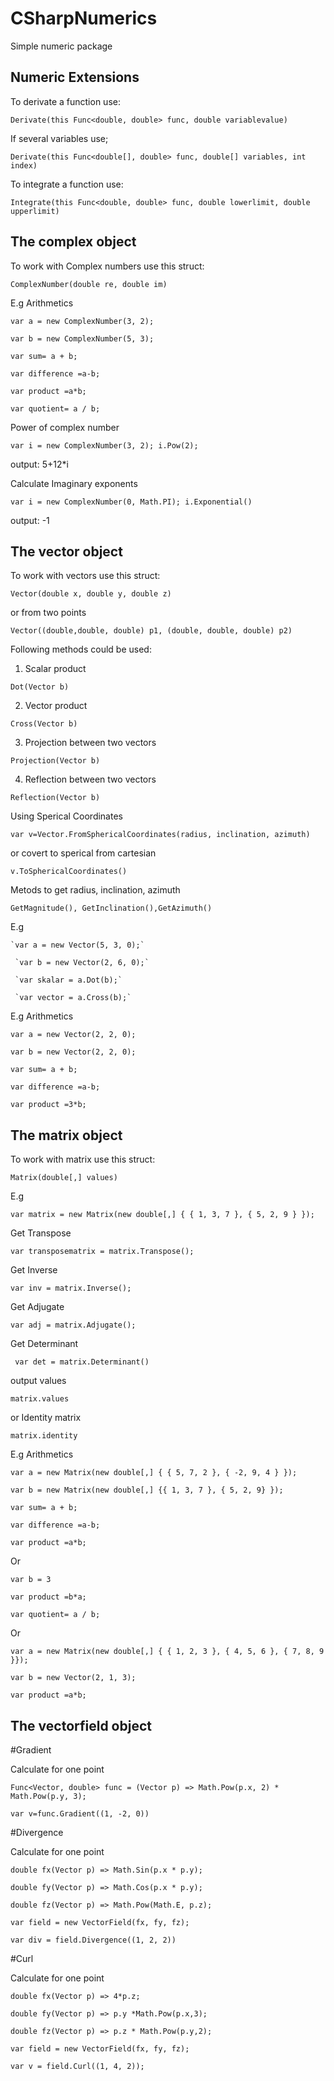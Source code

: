 # CSharpNumerics
Simple numeric package


## Numeric Extensions

To derivate a function use:

`Derivate(this Func<double, double> func, double variablevalue)`

If several variables use;

`Derivate(this Func<double[], double> func, double[] variables, int index)`

To integrate a function use:

`Integrate(this Func<double, double> func, double lowerlimit, double upperlimit)`


## The complex object

To work with Complex numbers use this struct: 

`ComplexNumber(double re, double im)`

E.g Arithmetics

  `var a = new ComplexNumber(3, 2);`
  
   `var b = new ComplexNumber(5, 3);`
   
   `var sum= a + b;`
   
   `var difference =a-b;`
   
   `var product =a*b;`
   
   `var quotient= a / b;`
   
Power of complex number
   
   `var i = new ComplexNumber(3, 2); i.Pow(2);`
        
output:  5+12*i

Calculate Imaginary exponents

  `var i = new ComplexNumber(0, Math.PI);
    i.Exponential()`

output:  -1

## The vector object

To work with vectors use this struct:

  `Vector(double x, double y, double z)`

or from two points

  `Vector((double,double, double) p1, (double, double, double) p2)`

Following methods could be used:

1. Scalar product

  `Dot(Vector b)`

2. Vector product

 `Cross(Vector b)`

3. Projection between two vectors

  `Projection(Vector b)`

4. Reflection between two vectors

  `Reflection(Vector b)`

 Using Sperical Coordinates

   `var v=Vector.FromSphericalCoordinates(radius, inclination, azimuth)`

or covert to sperical from cartesian

   `v.ToSphericalCoordinates()`

Metods to get radius, inclination, azimuth

   `GetMagnitude(), GetInclination(),GetAzimuth()`

E.g 

    `var a = new Vector(5, 3, 0);`

     `var b = new Vector(2, 6, 0);`

     `var skalar = a.Dot(b);`

     `var vector = a.Cross(b);`


E.g Arithmetics

  `var a = new Vector(2, 2, 0);`
  
   `var b = new Vector(2, 2, 0);`
   
   `var sum= a + b;`
   
   `var difference =a-b;`

   `var product =3*b;`

## The matrix object	

To work with matrix use this struct:

  `Matrix(double[,] values)`

E.g 

  `var matrix = new Matrix(new double[,] { { 1, 3, 7 }, { 5, 2, 9 } });`

Get Transpose

`var transposematrix = matrix.Transpose();`

Get Inverse

`var inv = matrix.Inverse();`

Get Adjugate

`var adj = matrix.Adjugate();`

Get Determinant

` var det = matrix.Determinant()`

output values 

`matrix.values`

or Identity matrix

 `matrix.identity`

E.g Arithmetics

  `var a = new Matrix(new double[,] { { 5, 7, 2 }, { -2, 9, 4 } });`
  
  `var b = new Matrix(new double[,] {{ 1, 3, 7 }, { 5, 2, 9} });`
   
   `var sum= a + b;`
   
   `var difference =a-b;`
   
   `var product =a*b;`
   
Or

  `var b = 3`

  `var product =b*a;`

  `var quotient= a / b;`


Or  

   `var a = new Matrix(new double[,] { { 1, 2, 3 }, { 4, 5, 6 }, { 7, 8, 9 }});`

   `var b = new Vector(2, 1, 3);`

   `var product =a*b;`

## The vectorfield object

#Gradient

Calculate for one point

  `Func<Vector, double> func = (Vector p) => Math.Pow(p.x, 2) * Math.Pow(p.y, 3);`

  `var v=func.Gradient((1, -2, 0))`

#Divergence

Calculate for one point

 `double fx(Vector p) => Math.Sin(p.x * p.y);`

 `double fy(Vector p) => Math.Cos(p.x * p.y);`

 `double fz(Vector p) => Math.Pow(Math.E, p.z);`

 `var field = new VectorField(fx, fy, fz);`

 `var div = field.Divergence((1, 2, 2))`

#Curl

Calculate for one point
           
 `double fx(Vector p) => 4*p.z;`

 `double fy(Vector p) => p.y *Math.Pow(p.x,3);`

 `double fz(Vector p) => p.z * Math.Pow(p.y,2);`

 `var field = new VectorField(fx, fy, fz);`

 `var v = field.Curl((1, 4, 2));`

